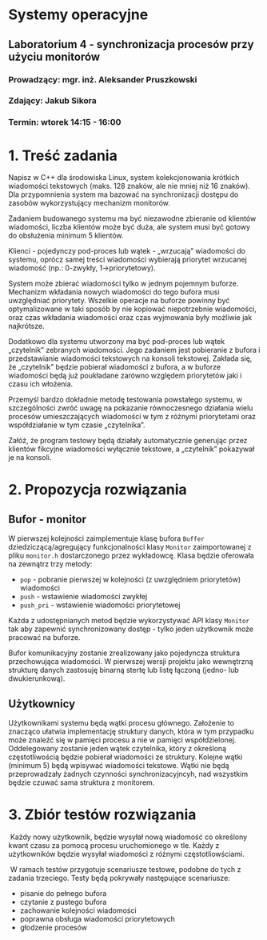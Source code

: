 # Systemy operacyjne

## Laboratorium 4 - synchronizacja procesów przy użyciu monitorów

### Prowadzący: mgr. inż. Aleksander Pruszkowski

### Zdający: Jakub Sikora

### Termin: wtorek 14:15 - 16:00











































# 1. Treść zadania

Napisz w C++ dla środowiska Linux, system kolekcjonowania krótkich wiadomości tekstowych (maks. 128 znaków, ale nie mniej niż 16 znaków). Dla przypomnienia system ma bazować na synchronizacji dostępu do zasobów wykorzystujący mechanizm monitorów.

Zadaniem budowanego systemu ma być niezawodne zbieranie od klientów wiadomości, liczba klientów może być duża, ale system musi być gotowy do obsłużenia minimum 5 klientów. 

Klienci - pojedynczy pod-proces lub wątek - „wrzucają” wiadomości do systemu, oprócz samej treści wiadomości wybierają priorytet wrzucanej wiadomość (np.: 0-zwykły, 1->priorytetowy). 

System może zbierać wiadomości tylko w jednym pojemnym buforze. Mechanizm wkładania nowych wiadomości do tego bufora musi uwzględniać priorytety. Wszelkie operacje na buforze powinny być optymalizowane w taki sposób by nie kopiować niepotrzebnie wiadomości, oraz czas wkładania wiadomości oraz czas wyjmowania były możliwie jak najkrótsze. 

Dodatkowo dla systemu utworzony ma być pod-proces lub wątek „czytelnik” zebranych wiadomości. Jego zadaniem jest pobieranie z bufora i przedstawianie wiadomości tekstowych na konsoli tekstowej. Zakłada się, że „czytelnik” będzie pobierał wiadomości z bufora, a w buforze wiadomości będą już poukładane zarówno względem priorytetów jaki i czasu ich włożenia.

Przemyśl bardzo dokładnie metodę testowania  powstałego systemu, w szczególności zwróć uwagę na pokazanie równoczesnego działania wielu procesów umieszczających wiadomości w tym z różnymi priorytetami oraz współdziałanie w tym czasie „czytelnika”.

Załóż, że program testowy będą działały automatycznie generując przez klientów fikcyjne wiadomości wyłącznie tekstowe, a „czytelnik” pokazywał je na konsoli. 



# 2. Propozycja rozwiązania

## Bufor - monitor 

W pierwszej kolejności zaimplementuje klasę bufora `Buffer` dziedziczącą/agregujący funkcjonalności klasy `Monitor` zaimportowanej z pliku `monitor.h` dostarczonego przez wykładowcę. Klasa będzie oferowała na zewnątrz trzy metody:

- `pop` - pobranie pierwszej w kolejności (z uwzględniem priorytetów) wiadomości
- `push` - wstawienie wiadomości zwykłej
- `push_pri` - wstawienie wiadomości priorytetowej

Każda z udostępnianych metod będzie wykorzystywać API klasy `Monitor` tak aby zapewnić synchronizowany dostęp - tylko jeden użytkownik może pracować na buforze. 

Bufor komunikacyjny zostanie zrealizowany jako pojedyncza struktura przechowująca wiadomości. W pierwszej wersji projektu jako wewnętrzną strukturę danych zastosuję binarną stertę lub listę łączoną (jedno- lub dwukierunkową).



## Użytkownicy 

Użytkownikami systemu będą wątki procesu głównego. Założenie to znacząco ułatwia implementację struktury danych, która w tym przypadku może znaleźć się w pamięci procesu a nie w pamięci współdzielonej. Oddelegowany zostanie jeden wątek czytelnika, który z określoną częstotliwością będzie pobierał wiadomości ze struktury. Kolejne wątki (minimum 5) będą wpisywać wiadomości tekstowe. Wątki nie będą przeprowadzały żadnych czynności synchronizacyjncyh, nad wszystkim będzie czuwać sama struktura z monitorem.

# 3. Zbiór testów rozwiązania 

​	Każdy nowy użytkownik, będzie wysyłał nową wiadomość co określony kwant czasu za pomocą procesu uruchomionego w tle. Każdy z użytkowników będzie wysyłał wiadomości z różnymi częstotliowściami. 

​	W ramach testów przygotuje scenariusze testowe, podobne do tych z zadania trzeciego. Testy będą pokrywały następujące scenariusze:

- pisanie do pełnego bufora
- czytanie z pustego bufora
- zachowanie kolejności wiadomości
- poprawna obsługa wiadomości priorytetowych
- głodzenie procesów





